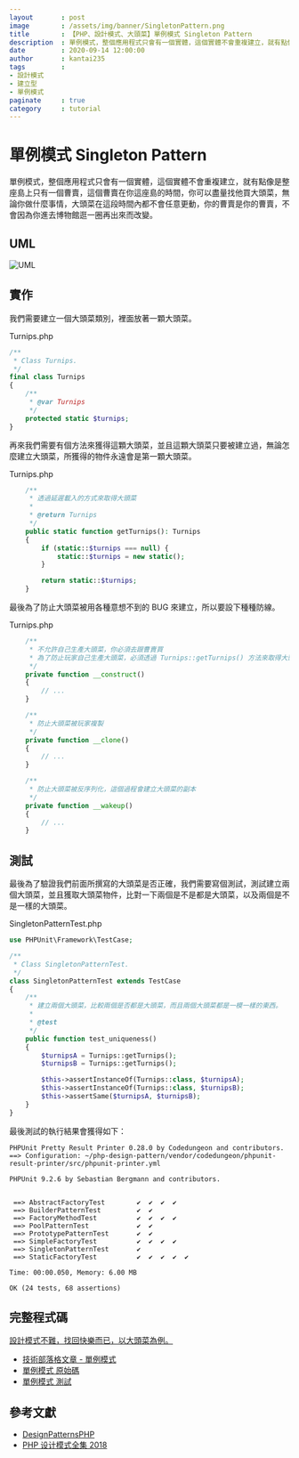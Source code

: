 ```yaml
---
layout       : post
image        : /assets/img/banner/SingletonPattern.png
title        : 【PHP、設計模式、大頭菜】單例模式 Singleton Pattern
description  : 單例模式，整個應用程式只會有一個實體，這個實體不會重複建立，就有點像是整座島上只有一個曹賣，這個曹賣在你這座島的時間，你可以盡量找他買大頭菜，無論你做什麼事情，大頭菜在這段時間內都不會任意更動，你的曹賣是你的曹賣，不會因為你進去博物館逛一圈再出來而改變。
date         : 2020-09-14 12:00:00
author       : kantai235
tags         :
- 設計模式
- 建立型
- 單例模式
paginate     : true
category     : tutorial
---
```


# 單例模式 Singleton Pattern
單例模式，整個應用程式只會有一個實體，這個實體不會重複建立，就有點像是整座島上只有一個曹賣，這個曹賣在你這座島的時間，你可以盡量找他買大頭菜，無論你做什麼事情，大頭菜在這段時間內都不會任意更動，你的曹賣是你的曹賣，不會因為你進去博物館逛一圈再出來而改變。

## UML
![UML](https://raw.githubusercontent.com/Kantai235/php-design-pattern/master/DesignPatterns/Creational/SingletonPattern/UML.png)

## 實作
我們需要建立一個大頭菜類別，裡面放著一顆大頭菜。

Turnips.php
```php
/**
 * Class Turnips.
 */
final class Turnips
{
    /**
     * @var Turnips
     */
    protected static $turnips;
}
```

再來我們需要有個方法來獲得這顆大頭菜，並且這顆大頭菜只要被建立過，無論怎麼建立大頭菜，所獲得的物件永遠會是第一顆大頭菜。

Turnips.php
```php
    /**
     * 透過延遲載入的方式來取得大頭菜
     * 
     * @return Turnips
     */
    public static function getTurnips(): Turnips
    {
        if (static::$turnips === null) {
            static::$turnips = new static();
        }

        return static::$turnips;
    }
```

最後為了防止大頭菜被用各種意想不到的 BUG 來建立，所以要設下種種防線。

Turnips.php
```php
    /**
     * 不允許自己生產大頭菜，你必須去跟曹賣買
     * 為了防止玩家自己生產大頭菜，必須透過 Turnips::getTurnips() 方法來取得大頭菜
     */
    private function __construct()
    {
        // ...
    }

    /**
     * 防止大頭菜被玩家複製
     */
    private function __clone()
    {
        // ...
    }

    /**
     * 防止大頭菜被反序列化，這個過程會建立大頭菜的副本
     */
    private function __wakeup()
    {
        // ...
    }
```

## 測試
最後為了驗證我們前面所撰寫的大頭菜是否正確，我們需要寫個測試，測試建立兩個大頭菜，並且獲取大頭菜物件，比對一下兩個是不是都是大頭菜，以及兩個是不是一樣的大頭菜。

SingletonPatternTest.php
```php
use PHPUnit\Framework\TestCase;

/**
 * Class SingletonPatternTest.
 */
class SingletonPatternTest extends TestCase
{
    /**
     * 建立兩個大頭菜，比較兩個是否都是大頭菜，而且兩個大頭菜都是一模一樣的東西。
     * 
     * @test
     */
    public function test_uniqueness()
    {
        $turnipsA = Turnips::getTurnips();
        $turnipsB = Turnips::getTurnips();

        $this->assertInstanceOf(Turnips::class, $turnipsA);
        $this->assertInstanceOf(Turnips::class, $turnipsB);
        $this->assertSame($turnipsA, $turnipsB);
    }
}
```

最後測試的執行結果會獲得如下：

```
PHPUnit Pretty Result Printer 0.28.0 by Codedungeon and contributors.
==> Configuration: ~/php-design-pattern/vendor/codedungeon/phpunit-result-printer/src/phpunit-printer.yml

PHPUnit 9.2.6 by Sebastian Bergmann and contributors.


 ==> AbstractFactoryTest        ✔  ✔  ✔  ✔  
 ==> BuilderPatternTest         ✔  ✔  
 ==> FactoryMethodTest          ✔  ✔  ✔  ✔  
 ==> PoolPatternTest            ✔  ✔  
 ==> PrototypePatternTest       ✔  ✔  
 ==> SimpleFactoryTest          ✔  ✔  ✔  ✔  
 ==> SingletonPatternTest       ✔  
 ==> StaticFactoryTest          ✔  ✔  ✔  ✔  ✔  

Time: 00:00.050, Memory: 6.00 MB

OK (24 tests, 68 assertions)
```

## 完整程式碼
[設計模式不難，找回快樂而已，以大頭菜為例。](https://github.com/Kantai235/php-design-pattern)
- [技術部落格文章 - 單例模式](https://kantai235.github.io/SingletonPattern)
- [單例模式 原始碼](https://github.com/Kantai235/php-design-pattern/tree/master/DesignPatterns/Creational/SingletonPattern)
- [單例模式 測試](https://github.com/Kantai235/php-design-pattern/tree/master/Tests/Creational/SingletonPatternTest.php)

## 參考文獻
- [DesignPatternsPHP](https://github.com/domnikl/DesignPatternsPHP)
- [PHP 设计模式全集 2018](https://learnku.com/docs/php-design-patterns/2018)
